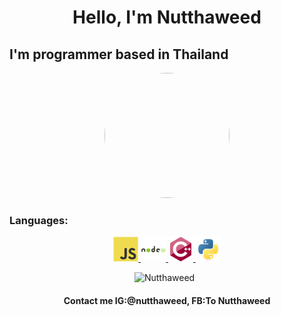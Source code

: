 <h1 align="center">Hello, I'm Nutthaweed</h1>
<h2 align="left">I'm programmer based in Thailand</h2>
<p align="center">
<img src="https://scontent.fbkk22-4.fna.fbcdn.net/v/t39.30808-6/269885602_1437266490002297_3388100509519654933_n.jpg?_nc_cat=109&ccb=1-5&_nc_sid=09cbfe&_nc_eui2=AeEFpBaTE1XNFGSbMGsCpLQrBMrz3o9eATIEyvPej14BMsmDbdV7N4g9jG50WlrSMisDqNCiagxI2D5DBj9uAWm5&_nc_ohc=dWI-rEPC_8UAX9WPcuZ&tn=PKTRdrS1xpoviXoo&_nc_ht=scontent.fbkk22-4.fna&oh=00_AT_RPYZkZpo9JrvAiBtUByND0GwpuHDMYbT5NTZhWOGs8A&oe=6216B916"
    width="200"
    height="200"
    style="border-radius: 50%"
     />
 </p>

<h3 align="left">Languages:</h3>
<p align="center">
  <a href="https://developer.mozilla.org/en-US/docs/Web/JavaScript"target="_blank">
    <img
      src="https://raw.githubusercontent.com/devicons/devicon/master/icons/javascript/javascript-original.svg"
      alt="javascript"
      width="40"
      height="40"
    />
  </a>
    <a href="https://nodejs.org" target="_blank">
    <img
      src="https://raw.githubusercontent.com/devicons/devicon/master/icons/nodejs/nodejs-original-wordmark.svg"
      alt="nodejs"
      width="40"
      height="40"
    />
  </a>
  <a href="https://www.w3schools.com/cpp/" target="_blank">
    <img
      src="https://raw.githubusercontent.com/devicons/devicon/master/icons/cplusplus/cplusplus-original.svg"
      alt="cplusplus"
      width="40"
      height="40"
    />
  </a>
  <a href="https://www.python.org" target="_blank">
    <img
      src="https://raw.githubusercontent.com/devicons/devicon/master/icons/python/python-original.svg"
      alt="python"
      width="40"
      height="40"
    />
  </a>
</p>


  <p align="center">
    <img  src="https://github-readme-stats.vercel.app/api/top-langs?username=Nutthaweed&show_icons=true&locale=en&layout=compact" alt="Nutthaweed" />
    &nbsp;
 </p>

<h4 align="center">Contact me IG:@nutthaweed, FB:To Nutthaweed</h4>


